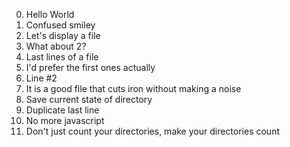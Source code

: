 0. Hello World
1. Confused smiley
2. Let's display a file
3. What about 2?
4. Last lines of a file
5. I'd prefer the first ones actually
6. Line #2
7. It is a good file that cuts iron without making a noise
8. Save current state of directory
9. Duplicate last line
10. No more javascript
11. Don't just count your directories, make your directories count
